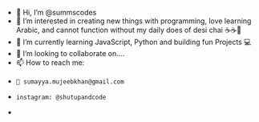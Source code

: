 - 👋 Hi, I’m @summscodes
- 👀 I’m interested in creating new things with programming, love learning Arabic, and cannot function without my daily does of desi chai ☕☕💙
- 🌱 I’m currently learning JavaScript, Python and building fun Projects 💻 
- 💞️ I’m looking to collaborate on....
- 📫 How to reach me:
-     📧 sumayya.mujeebkhan@gmail.com
-     instagram: @shutupandcode
- 

<!---
summscodes/summscodes is a ✨ special ✨ repository because its `README.md` (this file) appears on your GitHub profile.
You can click the Preview link to take a look at your changes.
--->
